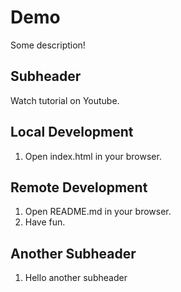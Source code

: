 # Demo

Some description!

## Subheader

Watch tutorial on Youtube.

## Local Development

1. Open index.html in your browser.

## Remote Development

1. Open README.md in your browser.
2. Have fun.

## Another Subheader

1. Hello another subheader
